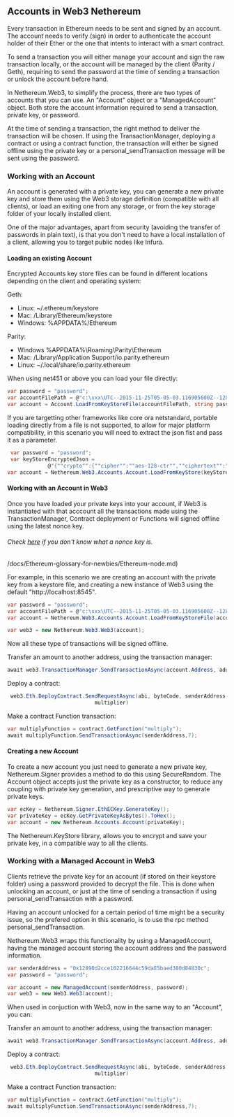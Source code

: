 
## Accounts in Web3 Nethereum

Every transaction in Ethereum needs to be sent and signed by an account. The account needs to verify (sign) in order to authenticate the account holder of their Ether or the one that intents to interact with a smart contract.

To send a transaction you will either manage your account and sign the raw transaction locally, or the account will be managed by the client (Parity / Geth), requiring to send the password at the time of sending a transaction or unlock the account before hand.

In Nethereum.Web3, to simplify the process, there are two types of accounts that you can use. An "Account" object or a "ManagedAccount" object. Both store the account information required to send a transaction, private key, or password.

At the time of sending a transaction, the right method to deliver the transaction will be chosen. If using the TransactionManager, deploying a contract or using a contract function, the transaction will either be signed offline using the private key or a personal_sendTransaction message will be sent using the password.

### Working with an Account

An account is generated with a private key, you can generate a new private key and store them using the Web3 storage definition (compatible with all clients), or load an exiting one from any storage, or from the key storage folder of your locally installed client.

One of the major advantages, apart from security (avoiding the transfer of passwords in plain text), is that you don't need to have a local installation of a client, allowing you to target public nodes like Infura.

#### Loading an existing Account

Encrypted Accounts key store files can be found in different locations depending on the client and operating system:

Geth:
* Linux: ~/.ethereum/keystore
* Mac: /Library/Ethereum/keystore
* Windows: %APPDATA%/Ethereum

Parity:
* Windows %APPDATA%\Roaming\Parity\Ethereum
* Mac: /Library/Application Support/io.parity.ethereum
* Linux: ~/.local/share/io.parity.ethereum

When using net451 or above you can load your file directly:

```csharp
var password = "password";
var accountFilePath = @"c:\xxx\UTC--2015-11-25T05-05-03.116905600Z--12890d2cce102216644c59dae5baed380d84830c";
var account = Account.LoadFromKeyStoreFile(accountFilePath, string password);
```

If you are targetting other frameworks like core ora netstandard, portable loading directly from a file is not supported, to allow for major platform compatibility, in this scenario you will need to extract the json fist and pass it as a parameter.

```csharp
 var password = "password";
 var keyStoreEncryptedJson =
             @"{""crypto"":{""cipher"":""aes-128-ctr"",""ciphertext"":""b4f42e48903879b16239cd5508bc5278e5d3e02307deccbec25b3f5638b85f91"",""cipherparams"":{""iv"":""dc3f37d304047997aa4ef85f044feb45""},""kdf"":""scrypt"",""mac"":""ada930e08702b89c852759bac80533bd71fc4c1ef502291e802232b74bd0081a"",""kdfparams"":{""n"":65536,""r"":1,""p"":8,""dklen"":32,""salt"":""2c39648840b3a59903352b20386f8c41d5146ab88627eaed7c0f2cc8d5d95bd4""}},""id"":""19883438-6d67-4ab8-84b9-76a846ce544b"",""address"":""12890d2cce102216644c59dae5baed380d84830c"",""version"":3}";
var account = Nethereum.Web3.Accounts.Account.LoadFromKeyStore(keyStoreEncryptedJson, password);
```

#### Working with an Account in Web3

Once you have loaded your private keys into your account, if Web3 is instantiated with that acccount all the transactions made using the TransactionManager, Contract deployment or Functions will signed offline using the latest nonce key.

###### Check [here](/docs/Ethereum-glossary-for-newbies/nonce.md) if you don't know what a nonce key is.

/docs/Ethereum-glossary-for-newbies/Ethereum-node.md)

For example, in this scenario we are creating an account with the private key from a keystore file, and creating a new instance of Web3 using the default "http://localhost:8545".

```csharp
var password = "password";
var accountFilePath = @"c:\xxx\UTC--2015-11-25T05-05-03.116905600Z--12890d2cce102216644c59dae5baed380d84830c";
var account = Nethereum.Web3.Accounts.Account.LoadFromKeyStoreFile(accountFilePath, string password);

var web3 = new Nethereum.Web3.Web3(account);
```

Now all these type of transactions will be signed offline.

Transfer an amount to another address, using the transaction manager:

```csharp
await web3.TransactionManager.SendTransactionAsync(account.Address, addressTo, new HexBigInteger(20));

```

Deploy a contract:

```csharp
 web3.Eth.DeployContract.SendRequestAsync(abi, byteCode, senderAddress, new HexBigInteger(900000),
                            multiplier)
```

Make a contract Function transaction:

```csharp
var multiplyFunction = contract.GetFunction("multiply");
await multiplyFunction.SendTransactionAsync(senderAddress,7);
```

#### Creating a new Account

To create a new account you just need to generate a new private key, Nethereum.Signer provides a method to do this using SecureRandom. The Account object accepts just the private key as a constructor, to reduce any coupling with private key generation, and prescriptive way to generate private keys.

```csharp
var ecKey = Nethereum.Signer.EthECKey.GenerateKey();
var privateKey = ecKey.GetPrivateKeyAsBytes().ToHex();
var account = new Nethereum.Accounts.Account(privateKey);
```

The Nethereum.KeyStore library, allows you to encrypt and save your private key, in a compatible way to all the clients.

### Working with a Managed Account in Web3

Clients retrieve the private key for an account (if stored on their keystore folder) using a password provided to decrypt the file. This is done when unlocking an account, or just at the time of sending a transaction if using personal_sendTransaction with a password.

Having an account unlocked for a certain period of time might be a security issue, so the prefered option in this scenario, is to use the rpc method personal_sendTransaction.

Nethereum.Web3 wraps this functionality by using a ManagedAccount, having the managed account storing the account address and the password information.

```csharp
var senderAddress = "0x12890d2cce102216644c59daE5baed380d84830c";
var password = "password";

var account = new ManagedAccount(senderAddress, password);
var web3 = new Web3.Web3(account);
```

When used in conjuction with Web3, now in the same way to an "Account", you can:

Transfer an amount to another address, using the transaction manager:

```csharp
await web3.TransactionManager.SendTransactionAsync(account.Address, addressTo, new HexBigInteger(20));

```

Deploy a contract:

```csharp
 web3.Eth.DeployContract.SendRequestAsync(abi, byteCode, senderAddress, new HexBigInteger(900000),
                            multiplier)
```

Make a contract Function transaction:

```csharp
var multiplyFunction = contract.GetFunction("multiply");
await multiplyFunction.SendTransactionAsync(senderAddress,7);
```
